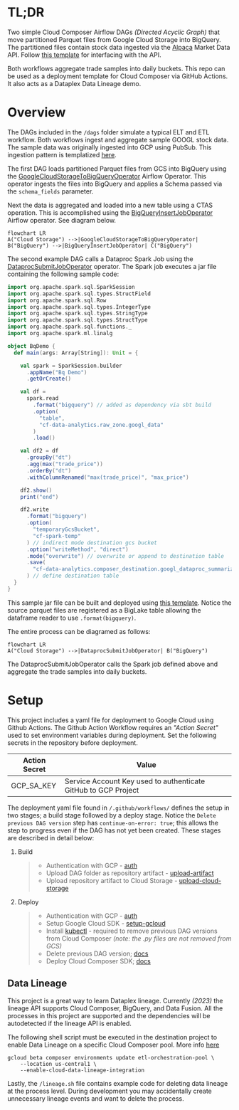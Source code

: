 # TL;DR

Two simple Cloud Composer Airflow DAGs _(Directed Acyclic Graph)_ that move partitioned Parquet files from Google Cloud Storage into BigQuery. The partitioned files contain stock data ingested via the [Alpaca](https://alpaca.markets/) Market Data API. Follow [this template](https://github.com/FioChuck) for interfacing with the API.

Both workflows aggregate trade samples into daily buckets. This repo can be used as a deployment template for Cloud Composer via GitHub Actions. It also acts as a Dataplex Data Lineage demo.

# Overview

The DAGs included in the `/dags` folder simulate a typical ELT and ETL workflow. Both workflows ingest and aggregate sample GOOGL stock data. The sample data was originally ingested into GCP using PubSub. This ingestion pattern is templatized [here](https://github.com/FioChuck/api-pubsub-ingest).

The first DAG loads partitioned Parquet files from GCS into BigQuery using the [GoogleCloudStorageToBigQueryOperator](https://airflow.apache.org/docs/apache-airflow/1.10.13/_api/airflow/contrib/operators/gcs_to_bq/index.html) Airflow Operator. This operator ingests the files into BigQuery and applies a Schema passed via the `schema_fields` parameter.

Next the data is aggregated and loaded into a new table using a CTAS operation. This is accomplished using the [BigQueryInsertJobOperator](https://airflow.apache.org/docs/apache-airflow-providers-google/stable/operators/cloud/bigquery.html#execute-bigquery-jobs) Airflow operator. See diagram below.

```mermaid
flowchart LR
A("Cloud Storage") -->|GoogleCloudStorageToBigQueryOperator| B("BigQuery") -->|BigQueryInsertJobOperator| C("BigQuery")
```

The second example DAG calls a Dataproc Spark Job using the [DataprocSubmitJobOperator](https://airflow.apache.org/docs/apache-airflow-providers-google/stable/operators/cloud/dataproc.html) operator. The Spark job executes a jar file containing the following sample code:

```scala
import org.apache.spark.sql.SparkSession
import org.apache.spark.sql.types.StructField
import org.apache.spark.sql.Row
import org.apache.spark.sql.types.IntegerType
import org.apache.spark.sql.types.StringType
import org.apache.spark.sql.types.StructType
import org.apache.spark.sql.functions._
import org.apache.spark.ml.linalg

object BqDemo {
  def main(args: Array[String]): Unit = {

    val spark = SparkSession.builder
      .appName("Bq Demo")
      .getOrCreate()

    val df =
      spark.read
        .format("bigquery") // added as dependency via sbt build
        .option(
          "table",
          "cf-data-analytics.raw_zone.googl_data"
        )
        .load()

    val df2 = df
      .groupBy("dt")
      .agg(max("trade_price"))
      .orderBy("dt")
      .withColumnRenamed("max(trade_price)", "max_price")

    df2.show()
    print("end")

    df2.write
      .format("bigquery")
      .option(
        "temporaryGcsBucket",
        "cf-spark-temp"
      ) // indirect mode destination gcs bucket
      .option("writeMethod", "direct")
      .mode("overwrite") // overwrite or append to destination table
      .save(
        "cf-data-analytics.composer_destination.googl_dataproc_summarized"
      ) // define destination table
  }
}

```

This sample jar file can be built and deployed using [this template](https://github.com/FioChuck/scala_template/blob/master/src/main/scala/BqDemo.scala). Notice the source parquet files are registered as a BigLake table allowing the dataframe reader to use `.format(bigquery)`.

The entire process can be diagramed as follows:

```mermaid
flowchart LR
A("Cloud Storage") -->|DataprocSubmitJobOperator| B("BigQuery")
```

The DataprocSubmitJobOperator calls the Spark job defined above and aggregate the trade samples into daily buckets.

# Setup

This project includes a yaml file for deployment to Google Cloud using Github Actions. The Github Action Workflow requires an _"Action Secret"_ used to set environment variables during deployment. Set the following secrets in the repository before deployment.

| Action Secret | Value                                                          |
| ------------- | -------------------------------------------------------------- |
| GCP_SA_KEY    | Service Account Key used to authenticate GitHub to GCP Project |

The deployment yaml file found in `/.github/workflows/` defines the setup in two stages; a build stage followed by a deploy stage. Notice the `Delete previous DAG version` step has `continue-on-error: true`; this allows the step to progress even if the DAG has not yet been created. These stages are described in detail below:

1. Build
   > - Authentication with GCP - [auth](https://github.com/google-github-actions/auth)
   > - Upload DAG folder as repository artifact - [upload-artifact](https://github.com/actions/upload-artifact)
   > - Upload repository artifact to Cloud Storage - [upload-cloud-storage](https://github.com/google-github-actions/upload-cloud-storage)
2. Deploy
   > - Authentication with GCP - [auth](https://github.com/google-github-actions/auth)
   > - Setup Google Cloud SDK - [setup-gcloud](https://github.com/google-github-actions/setup-gcloud)
   > - Install [kubectl](https://cloud.google.com/kubernetes-engine/docs/how-to/cluster-access-for-kubectl) - required to remove previous DAG versions from Cloud Composer _(note: the .py files are not removed from GCS)_
   > - Delete previous DAG version; [docs](https://cloud.google.com/composer/docs/how-to/using/managing-dags#deleting_a_dag)
   > - Deploy Cloud Composer SDK; [docs](https://cloud.google.com/composer/docs/how-to/using/managing-dags#adding)

## Data Lineage

This project is a great way to learn Dataplex lineage. Currently _(2023)_ the lineage API supports Cloud Composer, BigQuery, and Data Fusion. All the processes in this project are supported and the dependencies will be autodetected if the lineage API is enabled.

The following shell script must be executed in the destination project to enable Data Lineage on a specific Cloud Composer pool. More info [here](https://cloud.google.com/composer/docs/composer-2/lineage-integration#enable-integration)

```shell
gcloud beta composer environments update etl-orchestration-pool \
    --location us-central1 \
    --enable-cloud-data-lineage-integration
```

Lastly, the `/lineage.sh` file contains example code for deleting data lineage at the process level. During development you may accidentally create unnecessary lineage events and want to delete the process.
